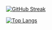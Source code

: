 [![GitHub Streak](https://streak-stats.demolab.com/?user=avariqfr30)](https://git.io/streak-stats)

[![Top Langs](https://github-readme-stats.vercel.app/api/top-langs/?username=avariqfr30&layout=compact&theme=vision-friendly-dark)](https://github.com/anuraghazra/github-readme-stats)

